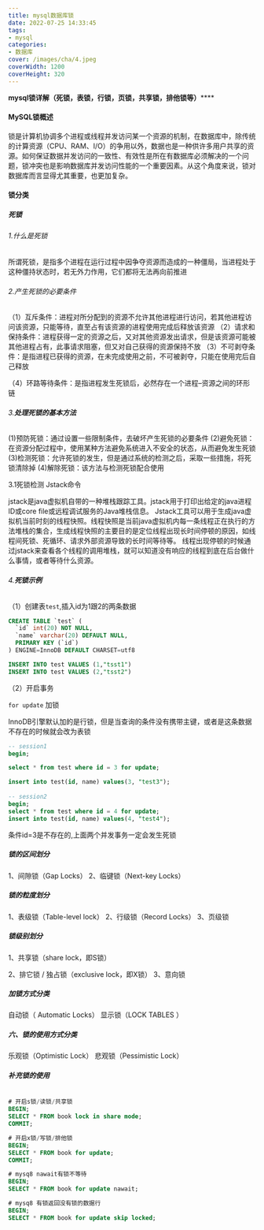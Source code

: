 ```yaml
---
title: mysql数据库锁
date: 2022-07-25 14:33:45
tags:
- mysql
categories:
- 数据库
cover: /images/cha/4.jpeg
coverWidth: 1200
coverHeight: 320
---
```


**mysql锁详解（死锁，表锁，行锁，页锁，共享锁，排他锁等）******

<!-- more -->

#### MySQL锁概述

锁是计算机协调多个进程或线程并发访问某一个资源的机制，在数据库中，除传统的计算资源（CPU、RAM、I/O）的争用以外，数据也是一种供许多用户共享的资源。如何保证数据并发访问的一致性、有效性是所在有数据库必须解决的一个问题，锁冲突也是影响数据库并发访问性能的一个重要因素。从这个角度来说，锁对数据库而言显得尤其重要，也更加复杂。

#### 锁分类

##### 死锁

###### 1.什么是死锁

所谓死锁，是指多个进程在运行过程中因争夺资源而造成的一种僵局，当进程处于这种僵持状态时，若无外力作用，它们都将无法再向前推进

###### 2.产生死锁的必要条件

（1）互斥条件：进程对所分配到的资源不允许其他进程进行访问，若其他进程访问该资源，只能等待，直至占有该资源的进程使用完成后释放该资源
（2）请求和保持条件：进程获得一定的资源之后，又对其他资源发出请求，但是该资源可能被其他进程占有，此事请求阻塞，但又对自己获得的资源保持不放
（3）不可剥夺条件：是指进程已获得的资源，在未完成使用之前，不可被剥夺，只能在使用完后自己释放

（4）环路等待条件：是指进程发生死锁后，必然存在一个进程–资源之间的环形链

###### 3.**处理死锁的基本方法**

(1)预防死锁：通过设置一些限制条件，去破坏产生死锁的必要条件
(2)避免死锁：在资源分配过程中，使用某种方法避免系统进入不安全的状态，从而避免发生死锁
(3)检测死锁：允许死锁的发生，但是通过系统的检测之后，采取一些措施，将死锁清除掉
(4)解除死锁：该方法与检测死锁配合使用

3.1死锁检测
Jstack命令

jstack是java虚拟机自带的一种堆栈跟踪工具。jstack用于打印出给定的java进程ID或core file或远程调试服务的Java堆栈信息。 Jstack工具可以用于生成java虚拟机当前时刻的线程快照。线程快照是当前java虚拟机内每一条线程正在执行的方法堆栈的集合，生成线程快照的主要目的是定位线程出现长时间停顿的原因，如线程间死锁、死循环、请求外部资源导致的长时间等待等。 线程出现停顿的时候通过jstack来查看各个线程的调用堆栈，就可以知道没有响应的线程到底在后台做什么事情，或者等待什么资源。

###### 4.**死锁示例**

（1）创建表`test`,插入id为1跟2的两条数据

```sql
CREATE TABLE `test` (
  `id` int(20) NOT NULL,
  `name` varchar(20) DEFAULT NULL,
  PRIMARY KEY (`id`)
) ENGINE=InnoDB DEFAULT CHARSET=utf8

INSERT INTO test VALUES (1,"tsst1")
INSERT INTO test VALUES (2,"tsst2")

```

（2）开启事务

`for update`  加锁

InnoDB引擎默认加的是行锁，但是当查询的条件没有携带主键，或者是这条数据不存在的时候就会改为表锁

```sql
-- session1										 
begin;										 	 

select * from test where id = 3 for update;     	

insert into test(id, name) values(3, "test3");    
												
-- session2
begin;
select * from test where id = 4 for update;
insert into test(id, name) values(4, "test4");

```

条件id=3是不存在的,上面两个并发事务一定会发生死锁

##### 锁的区间划分

1、间隙锁（Gap Locks）
2、临键锁（Next-key Locks）

##### 锁的粒度划分

1、表级锁（Table-level lock）
2、行级锁（Record Locks）
3、页级锁

##### 锁级别划分

1、共享锁（share lock，即S锁）

2、排它锁 / 独占锁（exclusive lock，即X锁）
3、意向锁

##### 加锁方式分类

自动锁（ Automatic Locks）
显示锁（LOCK TABLES ）

##### 六、锁的使用方式分类

乐观锁（Optimistic Lock）
悲观锁（Pessimistic Lock）

##### 补充锁的使用

```sql

# 开启s锁/读锁/共享锁
BEGIN;
SELECT * FROM book lock in share mode;
COMMIT;

# 开启x锁/写锁/排他锁
BEGIN;
SELECT * FROM book for update;
COMMIT;

# mysq8 nawait有锁不等待
BEGIN;
SELECT * FROM book for update nawait;

# mysq8 有锁返回没有锁的数据行
BEGIN;
SELECT * FROM book for update skip locked;

```






